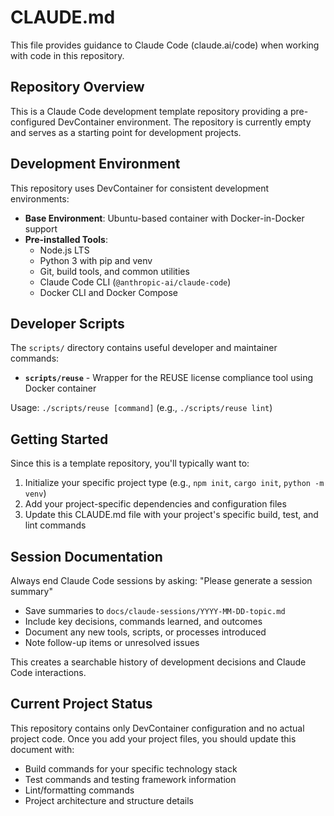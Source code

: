 # CLAUDE.md

This file provides guidance to Claude Code (claude.ai/code) when working with code in this repository.

## Repository Overview

This is a Claude Code development template repository providing a pre-configured DevContainer environment. The repository is currently empty and serves as a starting point for development projects.

## Development Environment

This repository uses DevContainer for consistent development environments:

- **Base Environment**: Ubuntu-based container with Docker-in-Docker support
- **Pre-installed Tools**: 
  - Node.js LTS
  - Python 3 with pip and venv
  - Git, build tools, and common utilities
  - Claude Code CLI (`@anthropic-ai/claude-code`)
  - Docker CLI and Docker Compose

## Developer Scripts

The `scripts/` directory contains useful developer and maintainer commands:

- **`scripts/reuse`** - Wrapper for the REUSE license compliance tool using Docker container

Usage: `./scripts/reuse [command]` (e.g., `./scripts/reuse lint`)

## Getting Started

Since this is a template repository, you'll typically want to:

1. Initialize your specific project type (e.g., `npm init`, `cargo init`, `python -m venv`)
2. Add your project-specific dependencies and configuration files
3. Update this CLAUDE.md file with your project's specific build, test, and lint commands

## Session Documentation

Always end Claude Code sessions by asking: "Please generate a session summary"

- Save summaries to `docs/claude-sessions/YYYY-MM-DD-topic.md`
- Include key decisions, commands learned, and outcomes
- Document any new tools, scripts, or processes introduced
- Note follow-up items or unresolved issues

This creates a searchable history of development decisions and Claude Code interactions.

## Current Project Status

This repository contains only DevContainer configuration and no actual project code. Once you add your project files, you should update this document with:

- Build commands for your specific technology stack
- Test commands and testing framework information
- Lint/formatting commands
- Project architecture and structure details